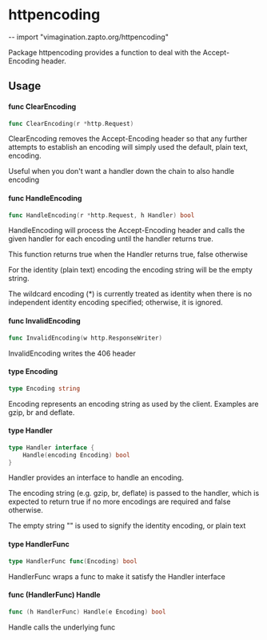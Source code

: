 # httpencoding
--
    import "vimagination.zapto.org/httpencoding"

Package httpencoding provides a function to deal with the Accept-Encoding
header.

## Usage

#### func  ClearEncoding

```go
func ClearEncoding(r *http.Request)
```
ClearEncoding removes the Accept-Encoding header so that any further attempts to
establish an encoding will simply used the default, plain text, encoding.

Useful when you don't want a handler down the chain to also handle encoding

#### func  HandleEncoding

```go
func HandleEncoding(r *http.Request, h Handler) bool
```
HandleEncoding will process the Accept-Encoding header and calls the given
handler for each encoding until the handler returns true.

This function returns true when the Handler returns true, false otherwise

For the identity (plain text) encoding the encoding string will be the empty
string.

The wildcard encoding (*) is currently treated as identity when there is no
independent identity encoding specified; otherwise, it is ignored.

#### func  InvalidEncoding

```go
func InvalidEncoding(w http.ResponseWriter)
```
InvalidEncoding writes the 406 header

#### type Encoding

```go
type Encoding string
```

Encoding represents an encoding string as used by the client. Examples are gzip,
br and deflate.

#### type Handler

```go
type Handler interface {
	Handle(encoding Encoding) bool
}
```

Handler provides an interface to handle an encoding.

The encoding string (e.g. gzip, br, deflate) is passed to the handler, which is
expected to return true if no more encodings are required and false otherwise.

The empty string "" is used to signify the identity encoding, or plain text

#### type HandlerFunc

```go
type HandlerFunc func(Encoding) bool
```

HandlerFunc wraps a func to make it satisfy the Handler interface

#### func (HandlerFunc) Handle

```go
func (h HandlerFunc) Handle(e Encoding) bool
```
Handle calls the underlying func
